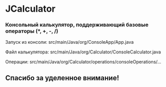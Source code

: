 # JCalculator

### Консольный калькулятор, поддерживающий базовые операторы (*, +, -, /)

Запуск из консоли: src/main/Java/org/ConsoleApp/App.java

Файл калькулятора: src/main/Java/org/Calculator/ConsoleCalculator.java

Операции: src/main/Java/org/Calculator/operations/consoleOperations/...

## Спасибо за уделенное внимание!
